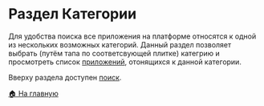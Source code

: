# Раздел Категории
Для удобства поиска все приложения на платформе относятся к одной из нескольких возможных категорий. Данный раздел позволяет выбрать (путём тапа по соответсвующей плитке) категрию и просмотреть список [приложений](/features/app/README.md), отонящихся к данной категории.

Вверху раздела доступен [поиск](/features/search/README.md).

[🏠 На главную](/README.md)
